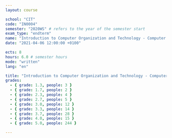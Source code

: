 ```yaml
---
layout: course

school: "CIT"
code: "IN0004"
semester: "2020WS" # refers to the year of the semester start
exam_type: "endterm"
name: "Introduction to Computer Organization and Technology - Computer Architecture"
date: "2021-04-06 12:00:00 +0100"

ects: 8
hours: 6.0 # semester hours
mode: "written"
lang: "en"

title: "Introduction to Computer Organization and Technology - Computer Architecture 2020WS Endterm"
grades:
  - { grade: 1.3, people: 3 }
  - { grade: 1.7, people: 2 }
  - { grade: 2.3, people: 4 }
  - { grade: 2.7, people: 5 }
  - { grade: 3.0, people: 12 }
  - { grade: 3.3, people: 14 }
  - { grade: 3.7, people: 28 }
  - { grade: 4.0, people: 15 }
  - { grade: 5.0, people: 244 }

---
```



